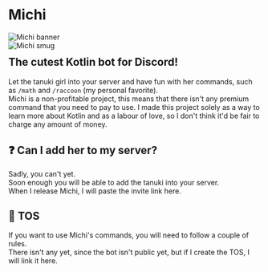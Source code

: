 
# Michi 
<img alt="Michi banner" src="https://media.discordapp.net/attachments/899140727974559824/1084466794816868352/ReadMichi.png"> <br>
<img alt="Michi smug" src="https://cdn.discordapp.com/emojis/1076637043888758895.webp?size=40&quality=lossless" align="left">

## The cutest Kotlin bot for Discord!
Let the tanuki girl into your server and have fun with her commands, such as `/math` and `/raccoon` (my personal favorite).<br>
Michi is a non-profitable project, this means that there isn't any premium command that you need to pay to use. 
I made this project solely as a way to learn more about Kotlin and as a labour of love, so I don't think it'd be fair to charge any amount of money.

## ❓ Can I add her to my server?
Sadly, you can't yet. <br>
Soon enough you will be able to add the tanuki into your server. <br>
When I release Michi, I will paste the invite link here.

## 📘 TOS
If you want to use Michi's commands, you will need to follow a couple of rules. <br>
There isn't any yet, since the bot isn't public yet, but if I create the TOS, I will link it here.